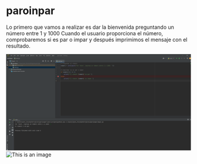 # paroinpar
Lo primero que vamos a realizar es dar la bienvenida preguntando un número entre 1 y 1000  Cuando el usuario proporciona el número, comprobaremos si es par o impar y después imprimimos el mensaje con el resultado.


![This is an image](https://github.com/aplprogramacion/paroinpar/blob/master/Captura%20de%20pantalla%20(44).png)
![This is an image]()
